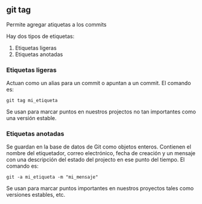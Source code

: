 ## git tag
Permite agregar atiquetas a los commits

Hay dos tipos de etiquetas:
1. Etiquetas ligeras
2. Etiquetas anotadas

### Etiquetas ligeras
Actuan como un alias para un commit o apuntan a un commit. El comando es:
```
git tag mi_etiqueta
```
Se usan para marcar puntos en nuestros projectos no tan importantes como una versión estable.

### Etiquetas anotadas
Se guardan en la base de datos de Git como objetos enteros. Contienen el nombre del etiquetador, correo electrónico, fecha de creación y un mensaje con una descripción del estado del projecto en ese punto del tiempo. El comando es:
```
git -a mi_etiqueta -m "mi_mensaje"
```
Se usan para marcar puntos importantes en nuestros proyectos tales como versiones estables, etc.
